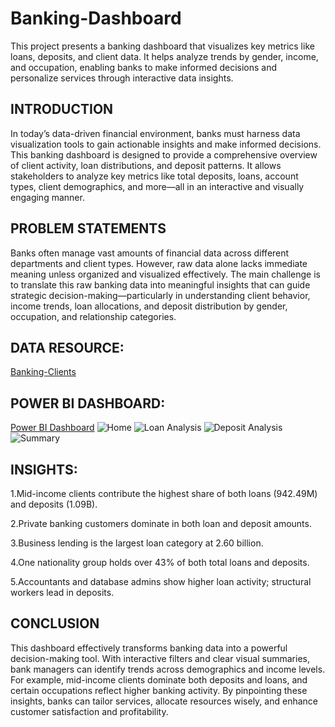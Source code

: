 # Banking-Dashboard
This project presents a banking dashboard that visualizes key metrics like loans, deposits, and client data. It helps analyze trends by gender, income, and occupation, enabling banks to make informed decisions and personalize services through interactive data insights.

## INTRODUCTION
In today’s data-driven financial environment, banks must harness data visualization tools to gain actionable insights and make informed decisions. This banking dashboard is designed to provide a comprehensive overview of client activity, loan distributions, and deposit patterns. It allows stakeholders to analyze key metrics like total deposits, loans, account types, client demographics, and more—all in an interactive and visually engaging manner.

## PROBLEM STATEMENTS
Banks often manage vast amounts of financial data across different departments and client types. However, raw data alone lacks immediate meaning unless organized and visualized effectively. The main challenge is to translate this raw banking data into meaningful insights that can guide strategic decision-making—particularly in understanding client behavior, income trends, loan allocations, and deposit distribution by gender, occupation, and relationship categories.

## DATA RESOURCE:
<a href="https://github.com/Anagha-D15/Banking-Dashboard/blob/main/banking-clients.csv"> Banking-Clients</a>

## POWER BI DASHBOARD:
<a href="https://github.com/Anagha-D15/Banking-Dashboard/blob/main/Banking%20Project%20Dashboard.pbix"> Power BI Dashboard</a>
![Home](https://github.com/user-attachments/assets/7034ace7-1ca6-4d6a-a81d-a3dbe1704bc1)
![Loan Analysis](https://github.com/user-attachments/assets/dff1bea4-1f34-4604-ac80-3d1d5fdfc3ae)
![Deposit Analysis](https://github.com/user-attachments/assets/f6cda430-fa77-49fa-8ceb-86b81d773445)
![Summary](https://github.com/user-attachments/assets/1f6856bc-b420-4f3c-b62e-f4deb4ab56ba)





## INSIGHTS:
1.Mid-income clients contribute the highest share of both loans (942.49M) and deposits (1.09B).

2.Private banking customers dominate in both loan and deposit amounts.

3.Business lending is the largest loan category at 2.60 billion.

4.One nationality group holds over 43% of both total loans and deposits.

5.Accountants and database admins show higher loan activity; structural workers lead in deposits.

## CONCLUSION
This dashboard effectively transforms banking data into a powerful decision-making tool. With interactive filters and clear visual summaries, bank managers can identify trends across demographics and income levels. For example, mid-income clients dominate both deposits and loans, and certain occupations reflect higher banking activity. By pinpointing these insights, banks can tailor services, allocate resources wisely, and enhance customer satisfaction and profitability.
